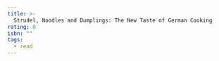 ```yaml
---
title: >-
  Strudel, Noodles and Dumplings: The New Taste of German Cooking
rating: 0
isbn: ""
tags:
  - read
---
```


